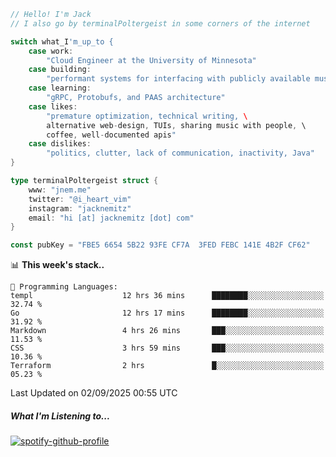 ```go
// Hello! I'm Jack
// I also go by terminalPoltergeist in some corners of the internet

switch what_I'm_up_to {
    case work:
        "Cloud Engineer at the University of Minnesota"
    case building:
        "performant systems for interfacing with publicly available music datasets"
    case learning:
        "gRPC, Protobufs, and PAAS architecture"
    case likes:
        "premature optimization, technical writing, \
        alternative web-design, TUIs, sharing music with people, \
        coffee, well-documented apis"
    case dislikes:
        "politics, clutter, lack of communication, inactivity, Java"
}

type terminalPoltergeist struct {
    www: "jnem.me"
    twitter: "@i_heart_vim"
    instagram: "jacknemitz"
    email: "hi [at] jacknemitz [dot] com"
}

const pubKey = "FBE5 6654 5B22 93FE CF7A  3FED FEBC 141E 4B2F CF62"
```

<!--START_SECTION:waka-->
📊 **This week's stack..** 

```text
💬 Programming Languages: 
templ                    12 hrs 36 mins      ████████░░░░░░░░░░░░░░░░░   32.74 % 
Go                       12 hrs 17 mins      ████████░░░░░░░░░░░░░░░░░   31.92 % 
Markdown                 4 hrs 26 mins       ███░░░░░░░░░░░░░░░░░░░░░░   11.53 % 
CSS                      3 hrs 59 mins       ███░░░░░░░░░░░░░░░░░░░░░░   10.36 % 
Terraform                2 hrs               █░░░░░░░░░░░░░░░░░░░░░░░░   05.23 % 
```


 Last Updated on 02/09/2025 00:55 UTC
<!--END_SECTION:waka-->

##### What I'm Listening to...

[![spotify-github-profile](https://jnem.me/listening-item?maxAge=2592000)](https://jnem.me/listening)
